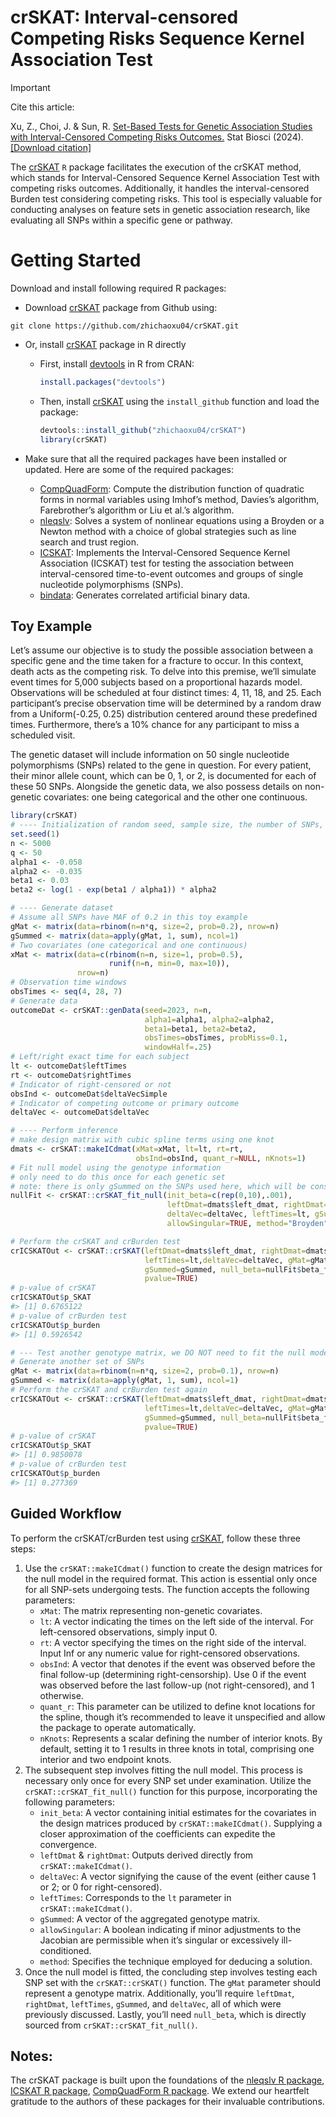 crSKAT: Interval-censored Competing Risks Sequence Kernel Association
Test
================

<!-- README.md is generated from README.Rmd. Please edit that file -->
<!-- badges: start -->
<!-- badges: end -->

> [!IMPORTANT]  
> Cite this article:
> 
> Xu, Z., Choi, J. & Sun, R. [Set-Based Tests for Genetic Association Studies with Interval-Censored Competing Risks Outcomes.](https://doi.org/10.1007/s12561-024-09448-3) Stat Biosci (2024). [[Download citation]](https://citation-needed.springer.com/v2/references/10.1007/s12561-024-09448-3?format=refman&flavour=citation)

The [crSKAT](https://github.com/zhichaoxu04/crSKAT) `R` package
facilitates the execution of the crSKAT method, which stands for
Interval-Censored Sequence Kernel Association Test with competing risks
outcomes. Additionally, it handles the interval-censored Burden test
considering competing risks. This tool is especially valuable for
conducting analyses on feature sets in genetic association research,
like evaluating all SNPs within a specific gene or pathway.

# Getting Started

Download and install following required R packages:

- Download [crSKAT](https://github.com/zhichaoxu04/crSKAT) package from
  Github using:

<!-- -->

    git clone https://github.com/zhichaoxu04/crSKAT.git

- Or, install [crSKAT](https://github.com/zhichaoxu04/crSKAT) package in
  R directly

  - First, install [devtools](https://devtools.r-lib.org) in R from
    CRAN:

    ``` r
    install.packages("devtools")
    ```

  - Then, install [crSKAT](https://github.com/zhichaoxu04/crSKAT) using
    the `install_github` function and load the package:

    ``` r
    devtools::install_github("zhichaoxu04/crSKAT")
    library(crSKAT)
    ```

- Make sure that all the required packages have been installed or
  updated. Here are some of the required packages:

  - [CompQuadForm](https://cran.r-project.org/web/packages/CompQuadForm/index.html):
    Compute the distribution function of quadratic forms in normal
    variables using Imhof’s method, Davies’s algorithm, Farebrother’s
    algorithm or Liu et al.’s algorithm.
  - [nleqslv](https://cran.r-project.org/web/packages/nleqslv/index.html):
    Solves a system of nonlinear equations using a Broyden or a Newton
    method with a choice of global strategies such as line search and
    trust region.
  - [ICSKAT](https://cran.r-project.org/web/packages/ICSKAT/index.html):
    Implements the Interval-Censored Sequence Kernel Association
    (ICSKAT) test for testing the association between interval-censored
    time-to-event outcomes and groups of single nucleotide polymorphisms
    (SNPs).
  - [bindata](https://cran.r-project.org/web/packages/bindata/index.html):
    Generates correlated artificial binary data.

## Toy Example

Let’s assume our objective is to study the possible association between
a specific gene and the time taken for a fracture to occur. In this
context, death acts as the competing risk. To delve into this premise,
we’ll simulate event times for 5,000 subjects based on a proportional
hazards model. Observations will be scheduled at four distinct times: 4,
11, 18, and 25. Each participant’s precise observation time will be
determined by a random draw from a Uniform(-0.25, 0.25) distribution
centered around these predefined times. Furthermore, there’s a 10%
chance for any participant to miss a scheduled visit.

The genetic dataset will include information on 50 single nucleotide
polymorphisms (SNPs) related to the gene in question. For every patient,
their minor allele count, which can be 0, 1, or 2, is documented for
each of these 50 SNPs. Alongside the genetic data, we also possess
details on non-genetic covariates: one being categorical and the other
one continuous.

``` r
library(crSKAT)
# ---- Initialization of random seed, sample size, the number of SNPs, and parameters
set.seed(1)
n <- 5000
q <- 50
alpha1 <- -0.058
alpha2 <- -0.035
beta1 <- 0.03
beta2 <- log(1 - exp(beta1 / alpha1)) * alpha2

# ---- Generate dataset
# Assume all SNPs have MAF of 0.2 in this toy example
gMat <- matrix(data=rbinom(n=n*q, size=2, prob=0.2), nrow=n)
gSummed <- matrix(data=apply(gMat, 1, sum), ncol=1)
# Two covariates (one categorical and one continuous)
xMat <- matrix(data=c(rbinom(n=n, size=1, prob=0.5), 
                      runif(n=n, min=0, max=10)), 
               nrow=n)
# Observation time windows
obsTimes <- seq(4, 28, 7)
# Generate data
outcomeDat <- crSKAT::genData(seed=2023, n=n, 
                              alpha1=alpha1, alpha2=alpha2, 
                              beta1=beta1, beta2=beta2,
                              obsTimes=obsTimes, probMiss=0.1, 
                              windowHalf=.25)
# Left/right exact time for each subject
lt <- outcomeDat$leftTimes
rt <- outcomeDat$rightTimes
# Indicator of right-censored or not
obsInd <- outcomeDat$deltaVecSimple
# Indicator of competing outcome or primary outcome
deltaVec <- outcomeDat$deltaVec

# ---- Perform inference
# make design matrix with cubic spline terms using one knot
dmats <- crSKAT::makeICdmat(xMat=xMat, lt=lt, rt=rt, 
                            obsInd=obsInd, quant_r=NULL, nKnots=1)
# Fit null model using the genotype information 
# only need to do this once for each genetic set 
# note: there is only gSummed on the SNPs used here, which will be constant
nullFit <- crSKAT::crSKAT_fit_null(init_beta=c(rep(0,10),.001), 
                                   leftDmat=dmats$left_dmat, rightDmat=dmats$right_dmat,
                                   deltaVec=deltaVec, leftTimes=lt, gSummed=gSummed, 
                                   allowSingular=TRUE, method="Broyden")

# Perform the crSKAT and crBurden test
crICSKATOut <- crSKAT::crSKAT(leftDmat=dmats$left_dmat, rightDmat=dmats$right_dmat, 
                              leftTimes=lt,deltaVec=deltaVec, gMat=gMat, 
                              gSummed=gSummed, null_beta=nullFit$beta_fit, 
                              pvalue=TRUE)
# p-value of crSKAT
crICSKATOut$p_SKAT
#> [1] 0.6765122
# p-value of crBurden test
crICSKATOut$p_burden
#> [1] 0.5926542

# --- Test another genotype matrix, we DO NOT need to fit the null model again
# Generate another set of SNPs
gMat <- matrix(data=rbinom(n=n*q, size=2, prob=0.1), nrow=n)
gSummed <- matrix(data=apply(gMat, 1, sum), ncol=1)
# Perform the crSKAT and crBurden test again
crICSKATOut <- crSKAT::crSKAT(leftDmat=dmats$left_dmat, rightDmat=dmats$right_dmat, 
                              leftTimes=lt,deltaVec=deltaVec, gMat=gMat, 
                              gSummed=gSummed, null_beta=nullFit$beta_fit, 
                              pvalue=TRUE)
# p-value of crSKAT
crICSKATOut$p_SKAT
#> [1] 0.9850078
# p-value of crBurden test
crICSKATOut$p_burden
#> [1] 0.277369
```

## Guided Workflow

To perform the crSKAT/crBurden test using
[crSKAT](https://github.com/zhichaoxu04/crSKAT), follow these three
steps:

1.  Use the `crSKAT::makeICdmat()` function to create the design
    matrices for the null model in the required format. This action is
    essential only once for all SNP-sets undergoing tests. The function
    accepts the following parameters:
    - `xMat`: The matrix representing non-genetic covariates.
    - `lt`: A vector indicating the times on the left side of the
      interval. For left-censored observations, simply input 0.
    - `rt`: A vector specifying the times on the right side of the
      interval. Input Inf or any numeric value for right-censored
      observations.
    - `obsInd`: A vector that denotes if the event was observed before
      the final follow-up (determining right-censorship). Use 0 if the
      event was observed before the last follow-up (not right-censored),
      and 1 otherwise.
    - `quant_r`: This parameter can be utilized to define knot locations
      for the spline, though it’s recommended to leave it unspecified
      and allow the package to operate automatically.
    - `nKnots`: Represents a scalar defining the number of interior
      knots. By default, setting it to 1 results in three knots in
      total, comprising one interior and two endpoint knots.
2.  The subsequent step involves fitting the null model. This process is
    necessary only once for every SNP set under examination. Utilize the
    `crSKAT::crSKAT_fit_null()` function for this purpose, incorporating
    the following parameters:
    - `init_beta`: A vector containing initial estimates for the
      covariates in the design matrices produced by
      `crSKAT::makeICdmat()`. Supplying a closer approximation of the
      coefficients can expedite the convergence.
    - `leftDmat` & `rightDmat`: Outputs derived directly from
      `crSKAT::makeICdmat()`.
    - `deltaVec`: A vector signifying the cause of the event (either
      cause 1 or 2; or 0 for right-censored).
    - `leftTimes`: Corresponds to the `lt` parameter in
      `crSKAT::makeICdmat()`.
    - `gSummed`: A vector of the aggregated genotype matrix.
    - `allowSingular`: A boolean indicating if minor adjustments to the
      Jacobian are permissible when it’s singular or excessively
      ill-conditioned.
    - `method`: Specifies the technique employed for deducing a
      solution.
3.  Once the null model is fitted, the concluding step involves testing
    each SNP set with the `crSKAT::crSKAT()` function. The `gMat`
    parameter should represent a genotype matrix. Additionally, you’ll
    require `leftDmat`, `rightDmat`, `leftTimes`, `gSummed`, and
    `deltaVec`, all of which were previously discussed. Lastly, you’ll
    need `null_beta`, which is directly sourced from
    `crSKAT::crSKAT_fit_null()`.

## Notes:

The crSKAT package is built upon the foundations of the [nleqslv R
package](https://cran.r-project.org/web/packages/nleqslv/index.html),
[ICSKAT R
package](https://cran.r-project.org/web/packages/ICSKAT/index.html),
[CompQuadForm R
package](https://cran.r-project.org/web/packages/CompQuadForm/index.html).
We extend our heartfelt gratitude to the authors of these packages for
their invaluable contributions.
